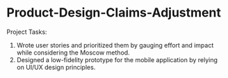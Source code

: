 # Product-Design-Claims-Adjustment

Project Tasks:
1. Wrote user stories and prioritized them by gauging effort and impact while considering the Moscow method.
2. Designed a low-fidelity prototype for the mobile application by relying on UI/UX design principles.
